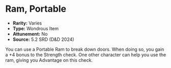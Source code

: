 # Ram, Portable

- **Rarity:** Varies
- **Type:** Wondrous Item
- **Attunement:** No
- **Source:** 5.2 SRD (D&D 2024)

You can use a Portable Ram to break down doors. When doing so, you gain a +4 bonus to the Strength check. One other character can help you use the ram, giving you Advantage on this check.
